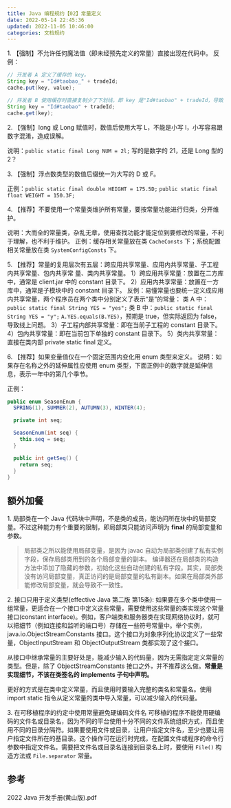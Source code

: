 ```yaml
---
title: Java 编程规约【02】常量定义
date: 2022-05-14 22:45:36
updated: 2022-11-05 10:46:00
categories: 文档规约
---
```


1\. 【强制】不允许任何魔法值（即未经预先定义的常量）直接出现在代码中。
反例：

```java
// 开发者 A 定义了缓存的 key。
String key = "Id#taobao_" + tradeId;
cache.put(key, value);

// 开发者 B 使用缓存时直接复制少了下划线，即 key 是"Id#taobao" + tradeId，导致出现故障。
String key = "Id#taobao" + tradeId;
cache.get(key);
```

2\. 【强制】long 或 Long 赋值时，数值后使用大写 L，不能是小写 l，小写容易跟数字混淆，造成误解。

说明：`public static final Long NUM = 2l;` 写的是数字的 21，还是 Long 型的 2？

3\. 【强制】浮点数类型的数值后缀统一为大写的 D 或 F。

正例：`public static final double HEIGHT = 175.5D;`
`public static final float WEIGHT = 150.3F;`

4\. 【推荐】不要使用一个常量类维护所有常量，要按常量功能进行归类，分开维护。

说明：大而全的常量类，杂乱无章，使用查找功能才能定位到要修改的常量，不利于理解，也不利于维护。
正例：缓存相关常量放在类 `CacheConsts` 下；系统配置相关常量放在类 `SystemConfigConsts` 下。

5\. 【推荐】常量的复用层次有五层：跨应用共享常量、应用内共享常量、子工程内共享常量、包内共享常 量、类内共享常量。
1）跨应用共享常量：放置在二方库中，通常是 client.jar 中的 constant 目录下。
2）应用内共享常量：放置在一方库中，通常是子模块中的 constant 目录下。
反例：易懂常量也要统一定义成应用内共享常量，两个程序员在两个类中分别定义了表示“是”的常量：
类 A 中：`public static final String YES = "yes";`
类 B 中：`public static final String YES = "y";`
`A.YES.equals(B.YES)`，预期是 true，但实际返回为 false，导致线上问题。
3）子工程内部共享常量：即在当前子工程的 constant 目录下。
4）包内共享常量：即在当前包下单独的 constant 目录下。
5）类内共享常量：直接在类内部 private static final 定义。

6\. 【推荐】如果变量值仅在一个固定范围内变化用 enum 类型来定义。
说明：如果存在名称之外的延伸属性应使用 enum 类型，下面正例中的数字就是延伸信息，表示一年中的第几个季节。

正例：

```java
public enum SeasonEnum {
  SPRING(1), SUMMER(2), AUTUMN(3), WINTER(4);

  private int seq;

  SeasonEnum(int seq) {
    this.seq = seq;
  }

  public int getSeq() {
    return seq;
  }
}
```

## 额外加餐

1\. 局部类在一个 Java 代码块中声明，不是类的成员，能访问所在块中的局部变量。不过这种能力有个重要的限制，即局部类只能访问声明为 **final** 的局部变量和参数。
> 局部类之所以能使用局部变量，是因为 javac 自动为局部类创建了私有实例字段，保存局部类用到的各个局部变量的副本。
> 编译器还在局部类的构造方法中添加了隐藏的参数，初始化这些自动创建的私有字段。其实，局部类没有访问局部变量，真正访问的是局部变量的私有副本。如果在局部类外部能修改局部变量，就会导致不一致性。

2\. 接口只用于定义类型(effective Java 第二版 第15条):
如果要在多个类中使用一组常量，更适合在一个接口中定义这些常量，需要使用这些常量的类实现这个常量接口(constant interface)。例如，客户端类和服务器类在实现网络协议时，就可以把细节（例如连接和监听的端口号）存储在一些符号常量中。举个实例，java.io.ObjectStreamConstants 接口。这个接口为对象序列化协议定义了一些常量，ObjectInputStream 和 ObjectOutputStream 类都实现了这个接口。

从接口中继承常量的主要好处是，能减少输入的代码量，因为无需指定定义常量的类型。但是，除了 ObjectStreamConstants 接口之外，并不推荐这么做。**常量是实现细节，不该在类签名的 implements 子句中声明。**

更好的方式是在类中定义常量，而且使用时要输入完整的类名和常量名。使用 import static 指令从定义常量的类中导入常量，可以减少输入的代码量。

3\. 在可移植程序的约定中使用常量避免硬编码文件名
可移植的程序不能使用硬编码的文件名或目录名，因为不同的平台使用十分不同的文件系统组织方式，而且使用不同的目录分隔符。如果要使用文件或目录，让用户指定文件名，至少也要让用户指定文件所在的基目录。这个操作可在运行时完成，在配置文件或程序的命令行参数中指定文件名。需要把文件名或目录名连接到目录名上时，要使用 `File()` 构造方法或 `File.separator` 常量。

## 参考

2022 Java 开发手册(黄山版).pdf
